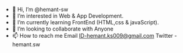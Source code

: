 - 👋 Hi, I’m @hemant-sw
- 👀 I’m interested in Web & App Development.
- 🌱 I’m currently learning FrontEnd (HTML,css & javaScript).
- 💞️ I’m looking to collaborate with Anyone
- 📫 How to reach me Email ID-hemant.ks009@gmail.com
                     Twitter -hemant.sw
 
<!---
hemant-sw/hemant-sw is a ✨ special ✨ repository because its `README.md` (this file) appears on your GitHub profile.
You can click the Preview link to take a look at your changes.
--->

